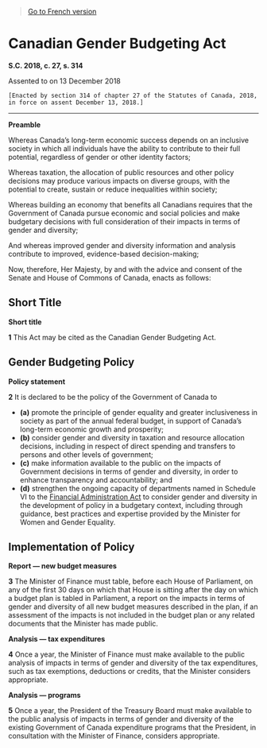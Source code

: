 > [Go to French version](/fr/Lois/Lois%20du%20Canada/2018/ch.%2027,%20s.%20314.md)

# Canadian Gender Budgeting Act

**S.C. 2018, c. 27, s. 314**


Assented to on 13 December 2018

```
[Enacted by section 314 of chapter 27 of the Statutes of Canada, 2018, in force on assent December 13, 2018.]
```
----------




**Preamble**

Whereas Canada’s long-term economic success depends on an inclusive society in which all individuals have the ability to contribute to their full potential, regardless of gender or other identity factors;

Whereas taxation, the allocation of public resources and other policy decisions may produce various impacts on diverse groups, with the potential to create, sustain or reduce inequalities within society;

Whereas building an economy that benefits all Canadians requires that the Government of Canada pursue economic and social policies and make budgetary decisions with full consideration of their impacts in terms of gender and diversity;

And whereas improved gender and diversity information and analysis contribute to improved, evidence-based decision-making;



Now, therefore, Her Majesty, by and with the advice and consent of the Senate and House of Commons of Canada, enacts as follows:






## Short Title



**Short title**

**1** This Act may be cited as the Canadian Gender Budgeting Act.




## Gender Budgeting Policy



**Policy statement**

**2** It is declared to be the policy of the Government of Canada to
- **(a)** promote the principle of gender equality and greater inclusiveness in society as part of the annual federal budget, in support of Canada’s long-term economic growth and prosperity;
- **(b)** consider gender and diversity in taxation and resource allocation decisions, including in respect of direct spending and transfers to persons and other levels of government;
- **(c)** make information available to the public on the impacts of Government decisions in terms of gender and diversity, in order to enhance transparency and accountability; and
- **(d)** strengthen the ongoing capacity of departments named in Schedule VI to the [Financial Administration Act](/en/Acts/Revised%20Statutes%20of%20Canada/F/F-11.md) to consider gender and diversity in the development of policy in a budgetary context, including through guidance, best practices and expertise provided by the Minister for Women and Gender Equality.




## Implementation of Policy



**Report — new budget measures**

**3** The Minister of Finance must table, before each House of Parliament, on any of the first 30 days on which that House is sitting after the day on which a budget plan is tabled in Parliament, a report on the impacts in terms of gender and diversity of all new budget measures described in the plan, if an assessment of the impacts is not included in the budget plan or any related documents that the Minister has made public.




**Analysis — tax expenditures**

**4** Once a year, the Minister of Finance must make available to the public analysis of impacts in terms of gender and diversity of the tax expenditures, such as tax exemptions, deductions or credits, that the Minister considers appropriate.




**Analysis — programs**

**5** Once a year, the President of the Treasury Board must make available to the public analysis of impacts in terms of gender and diversity of the existing Government of Canada expenditure programs that the President, in consultation with the Minister of Finance, considers appropriate.


